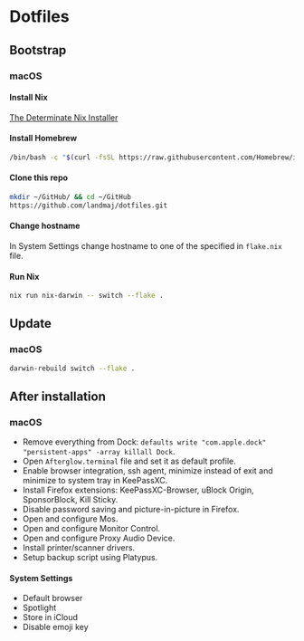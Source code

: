 # Dotfiles

## Bootstrap

### macOS

#### Install Nix

[The Determinate Nix Installer](https://determinate.systems/oss/)

#### Install Homebrew

```sh
/bin/bash -c "$(curl -fsSL https://raw.githubusercontent.com/Homebrew/install/HEAD/install.sh)"
```

#### Clone this repo

```sh
mkdir ~/GitHub/ && cd ~/GitHub
https://github.com/landmaj/dotfiles.git
```

#### Change hostname

In System Settings change hostname to one of the specified in
`flake.nix` file.

#### Run Nix

```sh
nix run nix-darwin -- switch --flake .
```

## Update

### macOS

```sh
darwin-rebuild switch --flake .
```

## After installation

### macOS

- Remove everything from Dock: `defaults write "com.apple.dock" "persistent-apps" -array
killall Dock`.
- Open `Afterglow.terminal` file and set it as default profile.
- Enable browser integration, ssh agent, minimize instead of exit and minimize
  to system tray in KeePassXC.
- Install Firefox extensions: KeePassXC-Browser, uBlock Origin, SponsorBlock, Kill Sticky.
- Disable password saving and picture-in-picture in Firefox.
- Open and configure Mos.
- Open and configure Monitor Control.
- Open and configure Proxy Audio Device.
- Install printer/scanner drivers.
- Setup backup script using Platypus.

#### System Settings

- Default browser
- Spotlight
- Store in iCloud
- Disable emoji key
